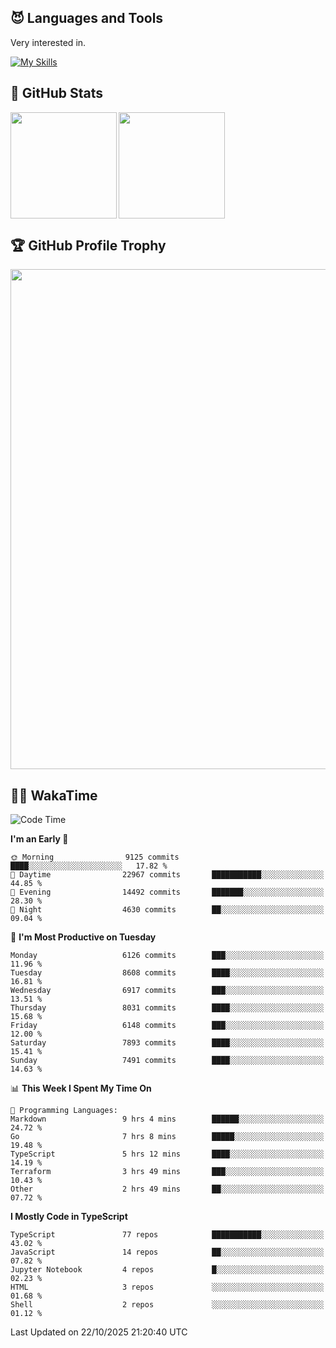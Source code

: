 <!-- # Hi there <img width="35" src="https://user-images.githubusercontent.com/50891407/148686885-0fefeb76-4cf6-473a-9e3e-889ce5513450.gif" /> I'm Yuta Ohira -->

<!-- ![alesion30](https://github.com/Alesion30/Alesion30/assets/50891407/5814fd76-9743-4cf8-89ff-b2be2fd49fb6) -->


<!--
[![Likes](https://badgen.org/img/zenn/alesion/likes?style=for-the-badge)](https://zenn.dev/alesion)
[![Followers](https://badgen.org/img/zenn/alesion/followers?style=for-the-badge)](https://zenn.dev/alesion)
[![Articles](https://badgen.org/img/zenn/alesion/articles?style=for-the-badge)](https://zenn.dev/alesion)
[![Books](https://badgen.org/img/zenn/alesion/books?style=for-the-badge)](https://zenn.dev/alesion?tab=books)
[![Scraps](https://badgen.org/img/zenn/alesion/scraps?style=for-the-badge)](https://zenn.dev/alesion?tab=scraps)

[![Contributions](https://badgen.org/img/qiita/alesion30/contributions?style=for-the-badge)](https://qiita.com/alesion30)
[![Followers](https://badgen.org/img/qiita/alesion30/followers?style=for-the-badge)](https://qiita.com/alesion30)
[![Articles](https://badgen.org/img/qiita/alesion30/articles?style=for-the-badge)](https://qiita.com/alesion30)
-->

<!-- <p align="left"> -->
  <!-- GitHub -->
<!--   <a href="https://github.com/alesion30/alesion30/">
    <img src="https://komarev.com/ghpvc/?username=alesion30" alt="alesion30" />
  </a>
  <a href="https://github.com/alesion30">
    <img height="20" src="https://img.shields.io/github/followers/alesion30?label=follow&logo=github&style=flat" />
  </a> -->
  <!-- Zenn -->
<!--   <a href="https://zenn.dev/alesion">
    <img src="https://zenn.badge.nikaera.com/s/alesion/likes?style=flat" alt="alesion likes" />
  </a>
  <a href="https://zenn.dev/alesion/articles">
    <img src="https://zenn.badge.nikaera.com/s/alesion/articles?style=flat" alt="alesion articles" />
  </a>
  <a href="https://zenn.dev/alesion/followers">
    <img src="https://zenn.badge.nikaera.com/s/alesion/followers?style=flat" alt="alesion followers" />
  </a>
  <a href="https://zenn.dev/alesion/books">
    <img src="https://zenn.badge.nikaera.com/s/alesion/books?style=flat" alt="alesion books" />
  </a>
  <a href="https://zenn.dev/alesion/scraps">
    <img src="https://zenn.badge.nikaera.com/s/alesion/scraps?style=flat" alt="alesion scraps" />
  </a> -->
  <!-- qiita -->
<!--   <a href="http://qiita.com/Alesion30">
    <img height="20" src="https://qiita-badge.apiapi.app/s/Alesion30/posts.svg" />
  </a>
    <img height="20" src="https://qiita-badge.apiapi.app/s/Alesion30/contributions.svg" />
  </a> -->
<!-- </p> -->

## 😈 Languages and Tools

Very interested in.

[![My Skills](https://skillicons.dev/icons?i=react,nextjs,typescript,flutter,firebase)](https://skillicons.dev)

<!-- I can handle a few others. -->

<!-- [![My Skills](https://skillicons.dev/icons?i=javascript,vue,nuxt,redux,electron,express,nodejs,deno,dart,python,flask,php,laravel,wordpress,go,rust,html,css,sass,tailwind,bootstrap,webpack,supabase,aws,dynamodb,mysql,figma,xd,vscode,latex)](https://skillicons.dev) -->

## 💎 GitHub Stats

<div>
  <img height="170" align="left" src="https://github-readme-stats.vercel.app/api?username=Alesion30&count_private=true&show_icons=true&title_color=81A1C1&text_color=ECEFF4&bg_color=2E3440&icon_color=D8DEE9&border_radius=10" />
  <img height="170" src="https://github-readme-stats.vercel.app/api/top-langs/?username=Alesion30&langs_count=8&layout=compact&title_color=81A1C1&text_color=ECEFF4&bg_color=2E3440&icon_color=D8DEE9&border_radius=10" />
</div>


## 🏆 GitHub Profile Trophy

<img width="800" src="https://github-profile-trophy.vercel.app/?username=Alesion30&theme=nord&no-frame=true"/>


## 🧑‍💻 WakaTime

<!--START_SECTION:waka-->
![Code Time](http://img.shields.io/badge/Code%20Time-5%2C128%20hrs-blue)

**I'm an Early 🐤** 

```text
🌞 Morning                9125 commits        ████░░░░░░░░░░░░░░░░░░░░░   17.82 % 
🌆 Daytime                22967 commits       ███████████░░░░░░░░░░░░░░   44.85 % 
🌃 Evening                14492 commits       ███████░░░░░░░░░░░░░░░░░░   28.30 % 
🌙 Night                  4630 commits        ██░░░░░░░░░░░░░░░░░░░░░░░   09.04 % 
```
📅 **I'm Most Productive on Tuesday** 

```text
Monday                   6126 commits        ███░░░░░░░░░░░░░░░░░░░░░░   11.96 % 
Tuesday                  8608 commits        ████░░░░░░░░░░░░░░░░░░░░░   16.81 % 
Wednesday                6917 commits        ███░░░░░░░░░░░░░░░░░░░░░░   13.51 % 
Thursday                 8031 commits        ████░░░░░░░░░░░░░░░░░░░░░   15.68 % 
Friday                   6148 commits        ███░░░░░░░░░░░░░░░░░░░░░░   12.00 % 
Saturday                 7893 commits        ████░░░░░░░░░░░░░░░░░░░░░   15.41 % 
Sunday                   7491 commits        ████░░░░░░░░░░░░░░░░░░░░░   14.63 % 
```


📊 **This Week I Spent My Time On** 

```text
💬 Programming Languages: 
Markdown                 9 hrs 4 mins        ██████░░░░░░░░░░░░░░░░░░░   24.72 % 
Go                       7 hrs 8 mins        █████░░░░░░░░░░░░░░░░░░░░   19.48 % 
TypeScript               5 hrs 12 mins       ████░░░░░░░░░░░░░░░░░░░░░   14.19 % 
Terraform                3 hrs 49 mins       ███░░░░░░░░░░░░░░░░░░░░░░   10.43 % 
Other                    2 hrs 49 mins       ██░░░░░░░░░░░░░░░░░░░░░░░   07.72 % 
```

**I Mostly Code in TypeScript** 

```text
TypeScript               77 repos            ███████████░░░░░░░░░░░░░░   43.02 % 
JavaScript               14 repos            ██░░░░░░░░░░░░░░░░░░░░░░░   07.82 % 
Jupyter Notebook         4 repos             █░░░░░░░░░░░░░░░░░░░░░░░░   02.23 % 
HTML                     3 repos             ░░░░░░░░░░░░░░░░░░░░░░░░░   01.68 % 
Shell                    2 repos             ░░░░░░░░░░░░░░░░░░░░░░░░░   01.12 % 
```




 Last Updated on 22/10/2025 21:20:40 UTC
<!--END_SECTION:waka-->
